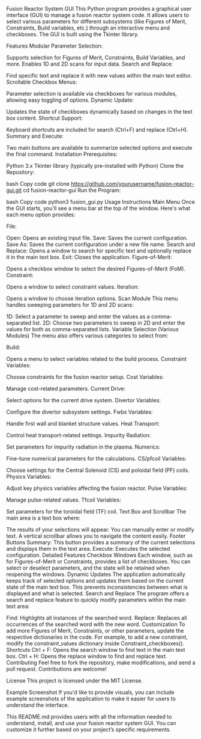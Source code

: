 Fusion Reactor System GUI
This Python program provides a graphical user interface (GUI) to manage a fusion reactor system code. It allows users to select various parameters for different subsystems (like Figures of Merit, Constraints, Build variables, etc.) through an interactive menu and checkboxes. The GUI is built using the Tkinter library.

Features
Modular Parameter Selection:

Supports selection for Figures of Merit, Constraints, Build Variables, and more.
Enables 1D and 2D scans for input data.
Search and Replace:

Find specific text and replace it with new values within the main text editor.
Scrollable Checkbox Menus:

Parameter selection is available via checkboxes for various modules, allowing easy toggling of options.
Dynamic Update:

Updates the state of checkboxes dynamically based on changes in the text box content.
Shortcut Support:

Keyboard shortcuts are included for search (Ctrl+F) and replace (Ctrl+H).
Summary and Execute:

Two main buttons are available to summarize selected options and execute the final command.
Installation
Prerequisites:

Python 3.x
Tkinter library (typically pre-installed with Python)
Clone the Repository:

bash
Copy code
git clone https://github.com/yourusername/fusion-reactor-gui.git
cd fusion-reactor-gui
Run the Program:

bash
Copy code
python3 fusion_gui.py
Usage Instructions
Main Menu
Once the GUI starts, you'll see a menu bar at the top of the window. Here's what each menu option provides:

File:

Open: Opens an existing input file.
Save: Saves the current configuration.
Save As: Saves the current configuration under a new file name.
Search and Replace: Opens a window to search for specific text and optionally replace it in the main text box.
Exit: Closes the application.
Figure-of-Merit:

Opens a checkbox window to select the desired Figures-of-Merit (FoM).
Constraint:

Opens a window to select constraint values.
Iteration:

Opens a window to choose iteration options.
Scan Module
This menu handles sweeping parameters for 1D and 2D scans:

1D:
Select a parameter to sweep and enter the values as a comma-separated list.
2D:
Choose two parameters to sweep in 2D and enter the values for both as comma-separated lists.
Variable Selection (Various Modules)
The menu also offers various categories to select from:

Build:

Opens a menu to select variables related to the build process.
Constraint Variables:

Choose constraints for the fusion reactor setup.
Cost Variables:

Manage cost-related parameters.
Current Drive:

Select options for the current drive system.
Divertor Variables:

Configure the divertor subsystem settings.
Fwbs Variables:

Handle first wall and blanket structure values.
Heat Transport:

Control heat transport-related settings.
Impurity Radiation:

Set parameters for impurity radiation in the plasma.
Numerics:

Fine-tune numerical parameters for the calculations.
CS/pfcoil Variables:

Choose settings for the Central Solenoid (CS) and poloidal field (PF) coils.
Physics Variables:

Adjust key physics variables affecting the fusion reactor.
Pulse Variables:

Manage pulse-related values.
Tfcoil Variables:

Set parameters for the toroidal field (TF) coil.
Text Box and Scrollbar
The main area is a text box where:

The results of your selections will appear.
You can manually enter or modify text.
A vertical scrollbar allows you to navigate the content easily.
Footer Buttons
Summary: This button provides a summary of the current selections and displays them in the text area.
Execute: Executes the selected configuration.
Detailed Features
Checkbox Windows
Each window, such as for Figures-of-Merit or Constraints, provides a list of checkboxes. You can select or deselect parameters, and the state will be retained when reopening the windows.
Dynamic Updates
The application automatically keeps track of selected options and updates them based on the current state of the main text box. This prevents inconsistencies between what is displayed and what is selected.
Search and Replace
The program offers a search and replace feature to quickly modify parameters within the main text area:

Find: Highlights all instances of the searched word.
Replace: Replaces all occurrences of the searched word with the new word.
Customization
To add more Figures of Merit, Constraints, or other parameters, update the respective dictionaries in the code. For example, to add a new constraint, modify the constraint_values dictionary inside Constraint_checkboxes().
Shortcuts
Ctrl + F: Opens the search window to find text in the main text box.
Ctrl + H: Opens the replace window to find and replace text.
Contributing
Feel free to fork the repository, make modifications, and send a pull request. Contributions are welcome!

License
This project is licensed under the MIT License.

Example Screenshot
If you'd like to provide visuals, you can include example screenshots of the application to make it easier for users to understand the interface.

This README.md provides users with all the information needed to understand, install, and use your fusion reactor system GUI. You can customize it further based on your project’s specific requirements.

